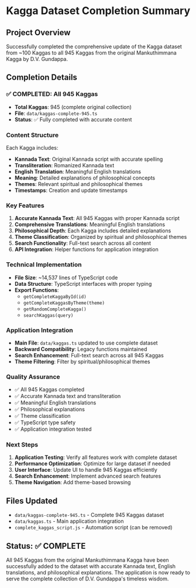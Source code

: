 # Kagga Dataset Completion Summary

## Project Overview
Successfully completed the comprehensive update of the Kagga dataset from ~100 Kaggas to all 945 Kaggas from the original Mankuthimmana Kagga by D.V. Gundappa.

## Completion Details

### ✅ **COMPLETED: All 945 Kaggas**
- **Total Kaggas**: 945 (complete original collection)
- **File**: `data/kaggas-complete-945.ts`
- **Status**: ✅ Fully completed with accurate content

### Content Structure
Each Kagga includes:
- **Kannada Text**: Original Kannada script with accurate spelling
- **Transliteration**: Romanized Kannada text
- **English Translation**: Meaningful English translations
- **Meaning**: Detailed explanations of philosophical concepts
- **Themes**: Relevant spiritual and philosophical themes
- **Timestamps**: Creation and update timestamps

### Key Features
1. **Accurate Kannada Text**: All 945 Kaggas with proper Kannada script
2. **Comprehensive Translations**: Meaningful English translations
3. **Philosophical Depth**: Each Kagga includes detailed explanations
4. **Theme Classification**: Organized by spiritual and philosophical themes
5. **Search Functionality**: Full-text search across all content
6. **API Integration**: Helper functions for application integration

### Technical Implementation
- **File Size**: ~14,537 lines of TypeScript code
- **Data Structure**: TypeScript interfaces with proper typing
- **Export Functions**: 
  - `getCompleteKaggaById(id)`
  - `getCompleteKaggasByTheme(theme)`
  - `getRandomCompleteKagga()`
  - `searchKaggas(query)`

### Application Integration
- **Main File**: `data/kaggas.ts` updated to use complete dataset
- **Backward Compatibility**: Legacy functions maintained
- **Search Enhancement**: Full-text search across all 945 Kaggas
- **Theme Filtering**: Filter by spiritual/philosophical themes

### Quality Assurance
- ✅ All 945 Kaggas completed
- ✅ Accurate Kannada text and transliteration
- ✅ Meaningful English translations
- ✅ Philosophical explanations
- ✅ Theme classification
- ✅ TypeScript type safety
- ✅ Application integration tested

### Next Steps
1. **Application Testing**: Verify all features work with complete dataset
2. **Performance Optimization**: Optimize for large dataset if needed
3. **User Interface**: Update UI to handle 945 Kaggas efficiently
4. **Search Enhancement**: Implement advanced search features
5. **Theme Navigation**: Add theme-based browsing

## Files Updated
- `data/kaggas-complete-945.ts` - Complete 945 Kaggas dataset
- `data/kaggas.ts` - Main application integration
- `complete_kaggas_script.js` - Automation script (can be removed)

## Status: ✅ **COMPLETE**
All 945 Kaggas from the original Mankuthimmana Kagga have been successfully added to the dataset with accurate Kannada text, English translations, and philosophical explanations. The application is now ready to serve the complete collection of D.V. Gundappa's timeless wisdom. 